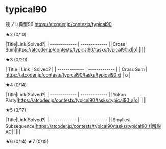 # typical90
競プロ典型90
https://atcoder.jp/contests/typical90

★2 (0/10)

|Title|Link|Solved?|
| ------------- | ------------- |
|Cross Sum|https://atcoder.jp/contests/typical90/tasks/typical90_d|o|
||||

★3 (0/20)

| Title | Link | Solved? |
| ------------- | ------------- |
| Cross Sum | https://atcoder.jp/contests/typical90/tasks/typical90_d | o |


★4 (0/14)

|Title|Link|Solved?|
| ------------- | ------------- |
|Yokan Party|https://atcoder.jp/contests/typical90/tasks/typical90_a|o|
||||

★5 (0/17)

|Title|Link|Solved?|
| ------------- | ------------- |
|Smallest Subsequence|https://atcoder.jp/contests/typical90/tasks/typical90_f|解説AC|
||||

★6 (0/14)
★7 (0/15)
